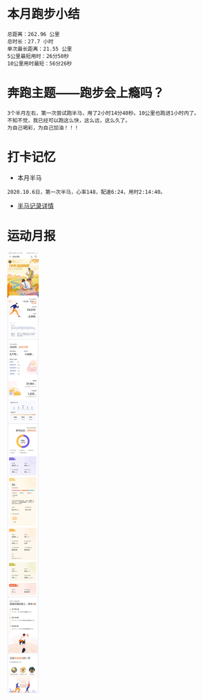 # 本月跑步小结
```
总距离：262.96 公里
总时长：27.7 小时
单次最长距离：21.55 公里
5公里最短用时：26分50秒
10公里用时最短：56分26秒
```
# 奔跑主题——跑步会上瘾吗？
```
3个半月左右，第一次尝试跑半马，用了2小时14分40秒。10公里也跑进1小时内了。
不知不觉，我已经可以跑这么快，这么远，这么久了。
为自己喝彩，为自己加油！！！
```
# 打卡记忆
- 本月半马
```
2020.10.6日，第一次半马，心率148，配速6:24，用时2:14:40。
```
- [半马记录详情](../running/bm.md)
# 运动月报
![2020年10月](月报_202010.jpg)
